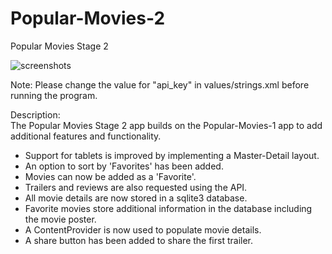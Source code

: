 # Popular-Movies-2
Popular Movies Stage 2

![screenshots](http://www.matthiashko.com/images/popular-movies-app.jpg)



Note: Please change the value for "api_key" in values/strings.xml before running
the program.

Description:  
The Popular Movies Stage 2 app builds on the Popular-Movies-1 app to add
additional features and functionality. 

 - Support for tablets is improved by implementing a Master-Detail layout.
 - An option to sort by 'Favorites' has been added.
 - Movies can now be added as a 'Favorite'.
 - Trailers and reviews are also requested using the API.
 - All movie details are now stored in a sqlite3 database.
 - Favorite movies store additional information in the database including the
   movie poster.
 - A ContentProvider is now used to populate movie details.
 - A share button has been added to share the first trailer.
